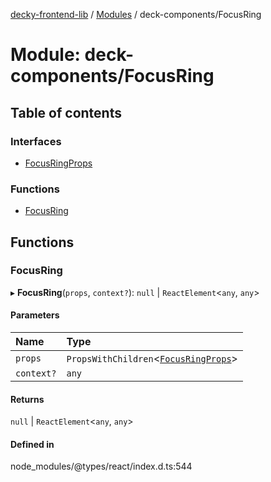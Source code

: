 [decky-frontend-lib](../README.md) / [Modules](../modules.md) / deck-components/FocusRing

# Module: deck-components/FocusRing

## Table of contents

### Interfaces

- [FocusRingProps](../interfaces/deck_components_FocusRing.FocusRingProps.md)

### Functions

- [FocusRing](deck_components_FocusRing.md#focusring)

## Functions

### FocusRing

▸ **FocusRing**(`props`, `context?`): ``null`` \| `ReactElement`<`any`, `any`\>

#### Parameters

| Name | Type |
| :------ | :------ |
| `props` | `PropsWithChildren`<[`FocusRingProps`](../interfaces/deck_components_FocusRing.FocusRingProps.md)\> |
| `context?` | `any` |

#### Returns

``null`` \| `ReactElement`<`any`, `any`\>

#### Defined in

node_modules/@types/react/index.d.ts:544
